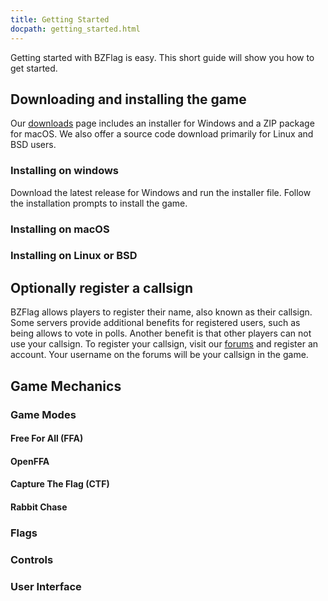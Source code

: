 ```yaml
---
title: Getting Started
docpath: getting_started.html
---
```


Getting started with BZFlag is easy. This short guide will show you how to get started.

## Downloading and installing the game

Our [downloads](/downloads) page includes an installer for Windows and a ZIP package for macOS. We also offer a source code download primarily for Linux and BSD users.

### Installing on windows

Download the latest release for Windows and run the installer file. Follow the installation prompts to install the game.

### Installing on macOS

### Installing on Linux or BSD

## Optionally register a callsign

BZFlag allows players to register their name, also known as their callsign. Some servers provide additional benefits for registered users, such as being allows to vote in polls. Another benefit is that other players can not use your callsign. To register your callsign, visit our [forums](https://forums.bzflag.org) and register an account. Your username on the forums will be your callsign in the game.

## Game Mechanics

### Game Modes

#### Free For All (FFA)

#### OpenFFA

#### Capture The Flag (CTF)

#### Rabbit Chase

### Flags

### Controls 

### User Interface

